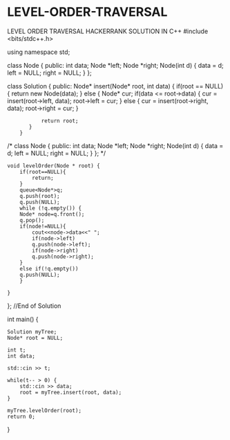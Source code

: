 # LEVEL-ORDER-TRAVERSAL
LEVEL ORDER TRAVERSAL HACKERRANK SOLUTION IN C++
#include <bits/stdc++.h>	

using namespace std;

class Node {
    public:
        int data;
        Node *left;
        Node *right;
        Node(int d) {
            data = d;
            left = NULL;
            right = NULL;
        }
};

class Solution {
    public:
  		Node* insert(Node* root, int data) {
            if(root == NULL) {
                return new Node(data);
            } else {
                Node* cur;
                if(data <= root->data) {
                    cur = insert(root->left, data);
                    root->left = cur;
                } else {
                    cur = insert(root->right, data);
                    root->right = cur;
               }

               return root;
           }
        }
/*
class Node {
    public:
        int data;
        Node *left;
        Node *right;
        Node(int d) {
            data = d;
            left = NULL;
            right = NULL;
        }
};
*/

    void levelOrder(Node * root) {
        if(root==NULL){
            return;
        }
        queue<Node*>q;
        q.push(root);
        q.push(NULL);
        while (!q.empty()) {
        Node* node=q.front();
        q.pop();
        if(node!=NULL){
            cout<<node->data<<" ";
            if(node->left)
            q.push(node->left);
            if(node->right)
            q.push(node->right);
        }
        else if(!q.empty())
        q.push(NULL);
        }
        
    }

}; //End of Solution

int main() {
  
    Solution myTree;
    Node* root = NULL;
    
    int t;
    int data;

    std::cin >> t;

    while(t-- > 0) {
        std::cin >> data;
        root = myTree.insert(root, data);
    }
  
	myTree.levelOrder(root);
    return 0;
}

